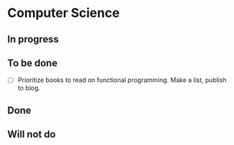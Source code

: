 # Computer Science

## In progress

## To be done

- [ ] Prioritize books to read on functional programming. Make a list, publish to blog.

## Done

## Will not do
